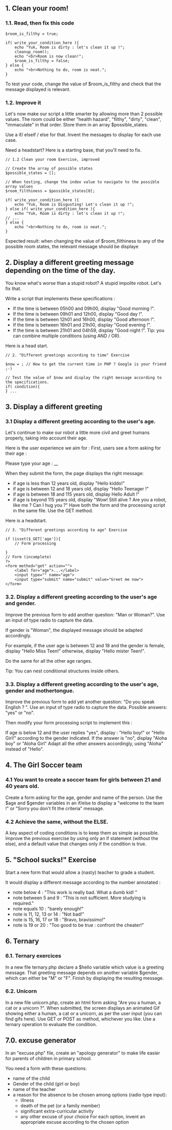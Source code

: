 ## 1. Clean your room!
### 1.1. Read, then fix this code

```
$room_is_filthy = true;

if( write_your_condition_here ){
	echo "Yuk, Room is dirty : let's clean it up !";
	cleanup_room();
	echo "<br>Room is now clean!";
	$room_is_filthy = false;
} else {
	echo "<br>Nothing to do, room is neat.";
}
```

To test your code, change the value of $room_is_filthy and check that the message displayed is relevant.

### 1.2. Improve it

Let's now make our script a little smarter by allowing more than 2 possible values. The room could be either "health hazard", "filthy", "dirty", "clean", "immaculate" in that order. Store them in an array $possible_states.

Use a if/ elseif / else for that. Invent the messages to display for each use case.

Need a headstart? Here is a starting base, that you'll need to fix.

```
// 1.2 Clean your room Exercise, improved

// Create the array of possible states
$possible_states = [];

// When testing, change the index value to navigate to the possible array values
$room_filthiness = $possible_states[0]; 

if( write_your_condition_here ){
	echo "Yuk, Room is Disgusting! Let's clean it up !";
} else if( write_your_condition_here ){
	echo "Yuk, Room is dirty : let's clean it up !";
// ...
} else {
	echo "<br>Nothing to do, room is neat.";
}
```

Expected result: when changing the value of $room_filthiness to any of the possible room states, the relevant message should be displaye

## 2. Display a different greeting message depending on the time of the day.

You know what's worse than a stupid robot? A stupid impolite robot. Let's fix that.

Write a script that implements these specifications :

- If the time is between 05h00 and 09h00, display "Good morning !".
- If the time is between 09h01 and 12h00, display "Good day !".
- If the time is between 12h01 and 16h00, display "Good afternoon !".
- If the time is between 16h01 and 21h00, display "Good evening !".
- If the time is between 21h01 and 04h59, display "Good night !".
Tip: you can combine multiple conditions (using AND / OR).

Here is a head start.

```
// 2. "Different greetings according to time" Exercise

$now = ; // How to get the current time in PHP ? Google is your friend ;-)

// Test the value of $now and display the right message according to the specifications.
if( condition){
} ...

```

## 3. Display a different greeting
### 3.1 Display a different greeting according to the user's age.

Let's continue to make our robot a little more civil and greet humans properly, taking into account their age.

Here is the user experience we aim for :
First, users see a form asking for their age :

Please type your age : __

When they submit the form, the page displays the right message:

- if age is less than 12 years old, display "Hello kiddo!"
- if age is between 12 and 18 years old, display "Hello Teenager !"
- if age is between 18 and 115 years old, display Hello Adult !"
- if age is beyond 115 years old, display "Wow! Still alive ? Are you a robot, like me ? Can I hug you ?"
Have both the form and the processing script in the same file. Use the GET method.

Here is a headstart.

```
// 3. "Different greetings according to age" Exercise

if (isset($_GET['age']){
	// Form processing

}
// Form (incomplete)
?>
<form method="get" action="">
	<label for="age">...</label>
	<input type="" name="age">
	<input type="submit" name="submit" value="Greet me now">
</form>
```

### 3.2. Display a different greeting according to the user's age and gender.

Improve the previous form to add another question: "Man or Woman?". Use an input of type radio to capture the data.

If gender is "Woman", the displayed message should be adapted accordingly.

For example, if the user age is between 12 and 18 and the gender is female, display "Hello Miss Teen!" otherwise, display "Hello mister Teen!".

Do the same for all the other age ranges.

Tip: You can nest conditional structures inside others.

### 3.3. Display a different greeting according to the user's age, gender and mothertongue.

Improve the previous form to add yet another question: "Do you speak English ? ". Use an input of type radio to capture the data. Possible answers: "yes" or "no".

Then modify your form processing script to implement this :

If age is below 12 and the user replies "yes", display : "Hello boy!" or "Hello Girl!" according to the gender indicated.
If the answer is "no", display "Aloha boy" or "Aloha Girl"
Adapt all the other answers accordingly, using "Aloha" instead of "Hello".

## 4. The Girl Soccer team
### 4.1 You want to create a soccer team for girls between 21 and 40 years old.

Create a form asking for the age, gender and name of the person. Use the $age and $gender variables in an if/else to display a "welcome to the team !" or "Sorry you don't fit the criteria" message.

### 4.2 Achieve the same, without the ELSE.

A key aspect of coding conditions is to keep them as simple as possible. Improve the previous exercise by using only an if statement (without the else), and a default value that changes only if the condition is true.

## 5. "School sucks!" Exercise

Start a new form that would allow a (nasty) teacher to grade a student.

It would display a different message according to the number annotated :

- note below 4 : "This work is really bad. What a dumb kid! "
- note between 5 and 9 : "This is not sufficient. More studying is required."
- note equals 10 : "barely enough!"
- note is 11, 12, 13 or 14 : "Not bad!"
- note is 15, 16, 17 or 18 : "Bravo, bravissimo!"
- note is 19 or 20 : "Too good to be true : confront the cheater!"

## 6. Ternary
### 6.1. Ternary exercices

In a new file ternary.php declare a $hello variable which value is a greeting message. That greeting message depends on another variable $gender, which can either be "M" or "F". Finish by displaying the resulting message.

### 6.2. Unicorn

In a new file unicorn.php, create an html form asking "Are you a human, a cat or a unicorn ?". When submitted, the screen displays an animated Gif showing either a human, a cat or a unicorn, as per the user input (you can find gifs here). Use GET or POST as method, whichever you like. Use a ternary operation to evaluate the condition.

## 7.0. excuse generator

In an "excuse.php" file, create an "apology generator" to make life easier for parents of children in primary school.

You need a form with these questions:

- name of the child
- Gender of the child (girl or boy)
- name of the teacher
- a reason for the absence to be chosen among options (radio type input):
    + illness
    + death of the pet (or a family member)
    + significant extra-curricular activity
    + any other excuse of your choice
For each option, invent an appropriate excuse according to the chosen option